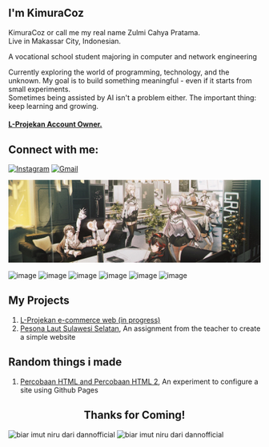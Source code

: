 ## I'm KimuraCoz

KimuraCoz or call me my real name Zulmi Cahya Pratama. <br>
Live in Makassar City, Indonesian.

A vocational school student majoring in computer and network engineering 

Currently exploring the world of programming, technology, and the unknown.
My goal is to build something meaningful - even if it starts from small experiments.  
Sometimes being assisted by AI isn't a problem either. The important thing: keep learning and growing.
#### [L-Projekan Account Owner.](https://github.com/L-Projekan)

## Connect with me:

[![Instagram](https://go-skill-icons.vercel.app/api/icons?i=instagram&theme=dark)](https://www.instagram.com/kimzul1945)
[![Gmail](https://go-skill-icons.vercel.app/api/icons?i=gmail&theme=light)](mailto:eazyzxc@gmail.com)

<a href="mailto:eazyzxc@gmail.com" target="_blank">
    <img src="img/80634628_p0.jpg" alt="Gmail" />
</a>

<br>

![image](https://img.shields.io/badge/HTML5-E34F26?style=for-the-badge&logo=html5&logoColor=white)
![image](https://img.shields.io/badge/CSS3-1572B6?style=for-the-badge&logo=css3&logoColor=white)
![image](https://img.shields.io/badge/JavaScript-323330?style=for-the-badge&logo=javascript&logoColor=F7DF1E)
![image](https://img.shields.io/badge/Arduino_IDE-00979D?style=for-the-badge&logo=arduino&logoColor=white)
![image](https://img.shields.io/badge/VirtualBox-21416b?style=for-the-badge&logo=VirtualBox&logoColor=white)
![image](https://img.shields.io/badge/Debian-A81D33?style=for-the-badge&logo=debian&logoColor=white)

## My Projects

1. [L-Projekan e-commerce web (in progress)](https://github.com/L-Projekan/Beranda)
2. [Pesona Laut Sulawesi Selatan](https://github.com/KimuraCoz/Pesona-Laut-Sulawesi-Selatan---Wisata-Bahari-Terbaik), An assignment from the teacher to create a simple website

## Random things i made

1. [Percobaan HTML and Percobaan HTML 2](https://github.com/KimuraCoz/Percobaan-HTML), An experiment to configure a site using Github Pages

## <center> Thanks for Coming!
<p>
  <img src="https://media1.tenor.com/m/ZtuVwa_2f1oAAAAd/kobayashi-san-chi-no-maid-dragon-anime.gif" style="height: 200px; object-fit: cover;" alt="biar imut niru dari dannofficial"/>
  <img src="https://media1.tenor.com/m/6rf3I6nwaPoAAAAC/pgr-punishing-gray-raven.gif" style="height: 200px; object-fit: cover;" alt="biar imut niru dari dannofficial" />
</p>
